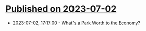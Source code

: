 # [Published on 2023-07-02](index.md)

* [2023-07-02, 17:17:00](https://soylentnews.org/article.pl?sid=23/07/01/1440205&from=rss) - [What's a Park Worth to the Economy?](https://soylentnews.org/article.pl?sid=23/07/01/1440205&from=rss)
